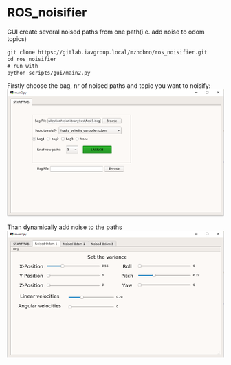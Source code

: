 # ROS_noisifier

GUI create several noised paths from one path(i.e. add noise to odom topics)

```
git clone https://gitlab.iavgroup.local/mzhobro/ros_noisifier.git
cd ros_noisifier
# run with
python scripts/gui/main2.py
```
Firstly choose the bag, nr of noised paths and topic you want to noisify:
![](./Images/1.PNG)


Than dynamically add noise to the paths
![](./Images/2.PNG)